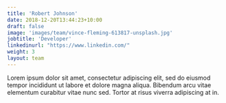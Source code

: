```yaml
---
title: 'Robert Johnson'
date: 2018-12-20T13:44:23+10:00
draft: false
image: 'images/team/vince-fleming-613817-unsplash.jpg'
jobtitle: 'Developer'
linkedinurl: "https://www.linkedin.com/"
weight: 3
layout: team
---
```


Lorem ipsum dolor sit amet, consectetur adipiscing elit, sed do eiusmod tempor incididunt ut labore et dolore magna aliqua. Bibendum arcu vitae elementum curabitur vitae nunc sed. Tortor at risus viverra adipiscing at in.

